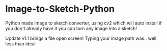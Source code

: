 # Image-to-Sketch-Python
Python made image to sketch converter, using cv2 which will auto install if you don't already have it you can turn any image into a sketch!

Update v1.1 brings a file open screen! Typing your image path was.. well less than ideal

